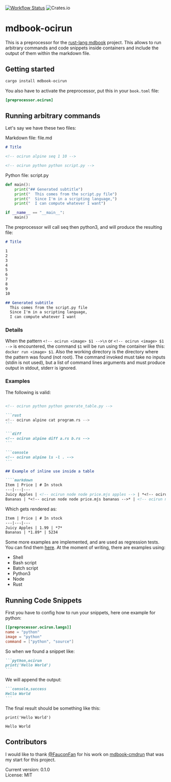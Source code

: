 [![Workflow Status](https://github.com/ettoreleandrotognoli/mdbook-ocirun/actions/workflows/main.yml/badge.svg)](https://github.com/ettoreleandrotognoli/mdbook-ocirun/actions?query=workflow%3A%22main%22)
![Crates.io](https://img.shields.io/crates/l/mdbook-ocirun)

# mdbook-ocirun

This is a preprocessor for the [rust-lang mdbook](https://github.com/rust-lang/mdBook) project.
This allows to run arbitrary commands and code snippets inside containers and include the output of them within the markdown file.

## Getting started

```sh
cargo install mdbook-ocirun
```

You also have to activate the preprocessor, put this in your `book.toml` file:

```toml
[preprocessor.ocirun]
```

## Running arbitrary commands

Let's say we have these two files:

Markdown file: file.md

```markdown
# Title

<!-- ocirun alpine seq 1 10 -->

<!-- ocirun python python script.py -->

```

Python file: script.py

```python
def main():
    print("## Generated subtitle")
    print("  This comes from the script.py file")
    print("  Since I'm in a scripting language,")
    print("  I can compute whatever I want")

if __name__ == "__main__":
    main()

```

The preprocessor will call seq then python3, and will produce the resulting file:

```markdown
# Title

1
2
3
4
5
6
7
8
9
10

## Generated subtitle
  This comes from the script.py file
  Since I'm in a scripting language,
  I can compute whatever I want


```

### Details

When the pattern `<!-- ocirun <image> $1 -->\n` or `<!-- ocirun <image> $1 -->` is encountered, the command `$1` will be run using the container like this: `docker run <image> $1`.
Also the working directory is the directory where the pattern was found (not root).
The command invoked must take no inputs (stdin is not used), but a list of command lines arguments and must produce output in stdout, stderr is ignored.

### Examples

The following is valid:

````markdown

<!-- ocirun python python generate_table.py -->

```rust
<!-- ocirun alpine cat program.rs -->
```

```diff
<!-- ocirun alpine diff a.rs b.rs -->
```

```console
<!-- ocirun alpine ls -l . -->
```

## Example of inline use inside a table

````markdown
Item | Price | # In stock
---|---|---
Juicy Apples | <!-- ocirun node node price.mjs apples --> | *<!-- ocirun node node quantity.mjs apples  -->*
Bananas | *<!-- ocirun node node price.mjs bananas -->* | <!-- ocirun node node quantity.mjs bananas -->
````

Which gets rendered as:

````markdown
Item | Price | # In stock
---|---|---
Juicy Apples | 1.99 | *7*
Bananas | *1.89* | 5234
````

Some more examples are implemented, and are used as regression tests. You can find them [here](https://github.com/FauconFan/mdbook-ocirun/tree/master/tests/regression/).
At the moment of writing, there are examples using:

- Shell
- Bash script
- Batch script
- Python3
- Node
- Rust


## Running Code Snippets


First you have to config how to run your snippets, here one example for python:

```toml
[[preprocessor.ocirun.langs]]
name = "python"
image = "python"
command = ["python", "source"]
```

So when we found a snippet like:

````markdown
```python,ocirun
print('Hello World')
```
````

We will append the output:

````markdown
```console,success
Hello World
```
````

The final result should be something like this:

```python,ocirun
print('Hello World')
```
```console,success
Hello World
```

## Contributors

I would like to thank [@FauconFan](https://github.com/FauconFan) for his work on [mdbook-cmdrun](https://github.com/FauconFan/mdbook-cmdrun) that was my start for this project.

Current version: 0.1.0  
License: MIT
